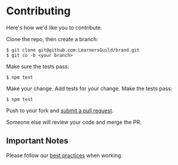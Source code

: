 # Contributing

Here's how we'd like you to contribute.

Clone the repo, then create a branch:

    $ git clone git@github.com:LearnersGuild/brand.git
    $ git co -b <your branch>

Make sure the tests pass:

    $ npm test

Make your change. Add tests for your change. Make the tests pass:

    $ npm test

Push to your fork and [submit a pull request][pr].

Someone else will review your code and merge the PR.

## Important Notes

Please follow our [best practices][best-practices] when working.


[pr]: https://github.com/LearnersGuild/idm/compare/
[best-practices]: https://software.learnersguild.org/best-practices/index.html
